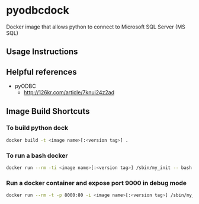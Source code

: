 # pyodbcdock
Docker image that allows python to connect to Microsoft SQL Server (MS SQL)

## Usage Instructions


## Helpful references

* pyODBC
  * http://126kr.com/article/7knui24z2ad

## Image Build Shortcuts

### To build python dock

```sh
docker build -t <image name>[:<version tag>] .
```

### To run a bash docker

```sh
docker run --rm -ti <image name>[:<version tag>] /sbin/my_init -- bash -l
```

### Run a docker container and expose port 9000 in debug mode 
```sh
docker run --rm -t -p 8000:80 -i <image name>[:<version tag>] /sbin/my_init -- bash -l
```
